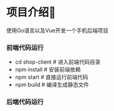 # 项目介绍🚀️

使用Go语言以及Vue开发一个手机后端项目

### 前端代码运行

- cd shop-client  # 进入前端代码目录
- npm install     # 安装前端依赖
- npm start       # 直接运行前端代码
- npm build       # 编译生成静态文件

### 后端代码运行
